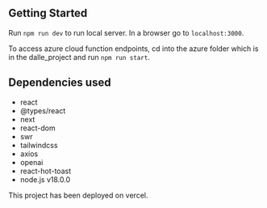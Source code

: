 ## Getting Started

Run `npm run dev` to run local server. In a browser go to `localhost:3000`.

To access azure cloud function endpoints, cd into the azure folder which is in the dalle_project and run `npm run start`.

## Dependencies used

- react
- @types/react
- next
- react-dom
- swr
- tailwindcss
- axios
- openai
- react-hot-toast
- node.js v18.0.0

This project has been deployed on vercel.
